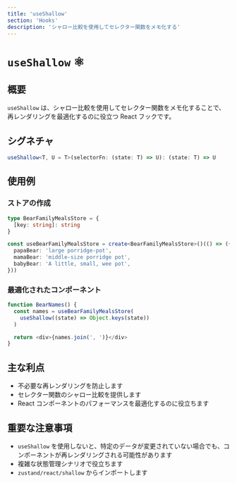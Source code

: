 ```yaml
---
title: 'useShallow'
section: 'Hooks'
description: 'シャロー比較を使用してセレクター関数をメモ化する'
---
```


# `useShallow` ⚛️

## 概要

`useShallow` は、シャロー比較を使用してセレクター関数をメモ化することで、再レンダリングを最適化するのに役立つ React フックです。

## シグネチャ

```typescript
useShallow<T, U = T>(selectorFn: (state: T) => U): (state: T) => U
```

## 使用例

### ストアの作成

```typescript
type BearFamilyMealsStore = {
  [key: string]: string
}

const useBearFamilyMealsStore = create<BearFamilyMealsStore>()(() => ({
  papaBear: 'large porridge-pot',
  mamaBear: 'middle-size porridge pot',
  babyBear: 'A little, small, wee pot',
}))
```

### 最適化されたコンポーネント

```typescript
function BearNames() {
  const names = useBearFamilyMealsStore(
    useShallow((state) => Object.keys(state))
  )

  return <div>{names.join(', ')}</div>
}
```

## 主な利点

- 不必要な再レンダリングを防止します
- セレクター関数のシャロー比較を提供します
- React コンポーネントのパフォーマンスを最適化するのに役立ちます

## 重要な注意事項

- `useShallow` を使用しないと、特定のデータが変更されていない場合でも、コンポーネントが再レンダリングされる可能性があります
- 複雑な状態管理シナリオで役立ちます
- `zustand/react/shallow` からインポートします
